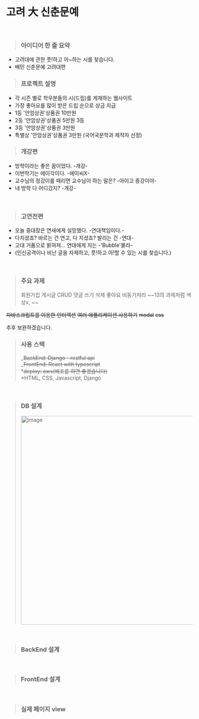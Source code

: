 # 고려 大 신춘문예

<br/>

> ### 아이디어 한 줄 요약

- 고려대에 관한 풋!하고 아~하는 시를 찾습니다.
- 배민 신춘문예 고려대편
  <br/>

> ### 프로젝트 설명

- 각 시즌 별로 학우분들의 시(드립)를 게재하는 웹사이트
- 가장 좋아요를 많이 받은 드립 순으로 상금 지급
- 1등 '안암상권'상품권 10만원
- 2등 '안암상권'상품권 5만원 3등
- 3등 '안암상권'상품권 3만원
- 특별상 '안암상권'상품권 3만원 (국어국문학과 제작자 선정)

> ### 개강편

- 방학이라는 좋은 꿈이었다. -개강-
- 이번학기는 에이각이다. -에이씨X-
- 교수님의 정강이를 때리면 교수님이 하는 말은? -아이고 종강이야-
- 내 방학 다 어디갔지? -개강-

<br/>

> ### 고연전편

- 오늘 중대장은 연새에게 실망했다. -연대책임이다.-
- 다치셨죠? 바르는 건 연고, 다 지셨죠? 발리는 건 -연대-
- 고대 거품으로 밝혀져... 연대에게 지는 -'Bubble'몰라-
- (인신공격이나 비난 글을 자제하고, 풋!하고 아!할 수 있는 시를 찾습니다.)

<br/>

> ### 주요 과제
>
> 회원가입
> 게시글 CRUD
> 댓글 쓰기 삭제
> 좋아요 비동기처리 ~~13의 과제처럼 색상x, ~~

~~자바스크립트를 이용한 인터렉션~~
~~여러 애플리케이션 사용하기~~
~~modal~~
~~css~~

추후 보완하겠습니다.

> ### 사용 스택
>
> _~~BackEnd: Django - restful api~~
> <br/>
> _~~FrontEnd: React with typescript~~
> <br/>
> *~~deploy: aws(배포를 하면 좋겠습니다)~~
> <br/>
> *HTML, CSS, Javascript, Django

<br/>

> ### DB 설계
>
> <img width="563" alt="image" src="https://user-images.githubusercontent.com/55613446/183372232-610dea0a-abd6-4aa4-99ca-53e8c4bb82b6.png">

<br/>

> ### BackEnd 설계

<br/>

> ### FrontEnd 설계

<br/>

> ### 실제 페이지 view

<br/>
